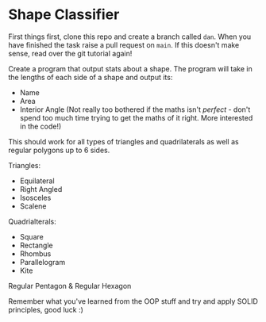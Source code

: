 # Shape Classifier

First things first, clone this repo and create a branch called `dan`. When you have finished the task raise a pull request on `main`. If this doesn't make sense, read over the git tutorial again!

Create a program that output stats about a shape. The program will take in the lengths of each side of a shape and output its:

* Name
* Area 
* Interior Angle
(Not really too bothered if the maths isn't *perfect* - don't spend too much time trying to get the maths of it right. More interested in the code!)

This should work for all types of triangles and quadrilaterals as well as regular polygons up to 6 sides.

Triangles:
* Equilateral
* Right Angled
* Isosceles
* Scalene

Quadrialterals:
* Square
* Rectangle
* Rhombus
* Parallelogram
* Kite

Regular Pentagon &
Regular Hexagon

Remember what you've learned from the OOP stuff and try and apply SOLID principles, good luck :)
